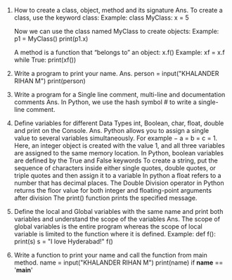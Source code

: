 1. How to create a class, object, method and its signature
Ans. To create a class, use the keyword class:
    Example: class MyClass:
               x = 5

     Now we can use the class named MyClass to create objects:
    Example: p1 = MyClass()
             print(p1.x)

     A method is a function that “belongs to” an object:
       x.f()
    Example: xf = x.f
             while True:
                  print(xf())

2. Write a program to print your name.
Ans. person = input("KHALANDER RIHAN M")
       print(person)

3. Write a program for a Single line comment, multi-line and documentation comments
Ans. In Python, we use the hash symbol # to write a single-line comment.

4. Define variables for different Data Types int, Boolean, char, float, double and print on the Console.
Ans. Python allows you to assign a single value to several variables simultaneously. For example − a = b = c = 1. Here, an integer object is created with the value 1, and all three variables are assigned to the same memory location.
     In Python, boolean variables are defined by the True and False keywords
     To create a string, put the sequence of characters inside either single quotes, double quotes, or triple quotes and then assign it to a variable
     In python a float refers to a number that has decimal places.
     The Double Division operator in Python returns the floor value for both integer and floating-point arguments after division
     The print() function prints the specified message.

5. Define the local and Global variables with the same name and print both variables and understand the scope of the variables
Ans. The scope of global variables is the entire program whereas the scope   of local variable is limited to the function where it is defined.
     Example:  def f():
                   print(s)
               s = "I love Hyderabad!"
               f()

6. Write a function to print your name and call the function from main method.
       name = input("KHALANDER RIHAN M")
           print(name)
       if __name__ == '__main__'
